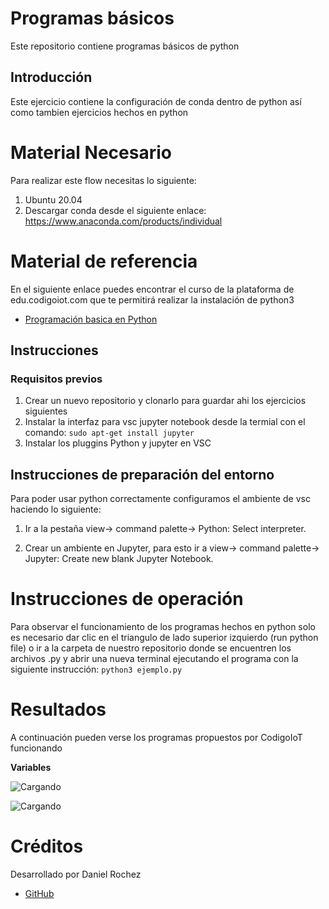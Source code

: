 # Programas básicos
Este repositorio contiene programas básicos de python


## Introducción

Este ejercicio contiene la configuración de conda dentro de python así como tambien ejercicios hechos en python 

# Material Necesario
Para realizar este flow necesitas lo siguiente:
1. Ubuntu 20.04
2. Descargar conda desde el siguiente enlace: https://www.anaconda.com/products/individual

# Material de referencia
En el siguiente enlace puedes encontrar el curso de la plataforma de edu.codigoiot.com que te permitirá realizar la instalación de python3

* [Programación basica en Python](https://edu.codigoiot.com/course/view.php?id=838#section-1)


## Instrucciones
### Requisitos previos
1. Crear un nuevo repositorio y clonarlo para guardar ahi los ejercicios siguientes
2. Instalar la interfaz para vsc jupyter notebook desde la termial con el comando: 
`sudo apt-get install jupyter`
3. Instalar los pluggins Python y jupyter en VSC

## Instrucciones de preparación del entorno
Para poder usar python correctamente configuramos el ambiente de vsc haciendo lo siguiente:
1. Ir a la pestaña view-> command palette-> Python: Select interpreter.

2. Crear un ambiente en Jupyter, para esto ir a view-> command palette-> Jupyter: Create new blank Jupyter Notebook.

# Instrucciones de operación
Para observar el funcionamiento de los programas hechos en python solo es necesario dar clic en el triangulo de lado superior izquierdo (run python file) o ir a la carpeta de nuestro repositorio donde se encuentren los archivos .py y abrir una nueva terminal ejecutando el programa con la siguiente instrucción:
`python3 ejemplo.py`

# Resultados
A continuación pueden verse los programas propuestos por CodigoIoT funcionando

**Variables**

![Cargando]()

![Cargando]()

# Créditos
Desarrollado por Daniel Rochez

* [GitHub](https://github.com/DanielRochez)
